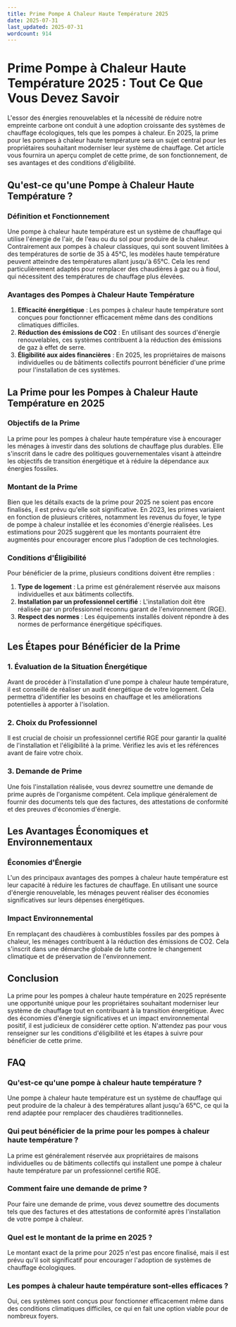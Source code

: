 ```yaml
---
title: Prime Pompe A Chaleur Haute Température 2025
date: 2025-07-31
last_updated: 2025-07-31
wordcount: 914
---
```


# Prime Pompe à Chaleur Haute Température 2025 : Tout Ce Que Vous Devez Savoir

L'essor des énergies renouvelables et la nécessité de réduire notre empreinte carbone ont conduit à une adoption croissante des systèmes de chauffage écologiques, tels que les pompes à chaleur. En 2025, la prime pour les pompes à chaleur haute température sera un sujet central pour les propriétaires souhaitant moderniser leur système de chauffage. Cet article vous fournira un aperçu complet de cette prime, de son fonctionnement, de ses avantages et des conditions d'éligibilité.

## Qu'est-ce qu'une Pompe à Chaleur Haute Température ?

### Définition et Fonctionnement

Une pompe à chaleur haute température est un système de chauffage qui utilise l'énergie de l'air, de l'eau ou du sol pour produire de la chaleur. Contrairement aux pompes à chaleur classiques, qui sont souvent limitées à des températures de sortie de 35 à 45°C, les modèles haute température peuvent atteindre des températures allant jusqu'à 65°C. Cela les rend particulièrement adaptés pour remplacer des chaudières à gaz ou à fioul, qui nécessitent des températures de chauffage plus élevées.

### Avantages des Pompes à Chaleur Haute Température

1. **Efficacité énergétique** : Les pompes à chaleur haute température sont conçues pour fonctionner efficacement même dans des conditions climatiques difficiles.
2. **Réduction des émissions de CO2** : En utilisant des sources d'énergie renouvelables, ces systèmes contribuent à la réduction des émissions de gaz à effet de serre.
3. **Éligibilité aux aides financières** : En 2025, les propriétaires de maisons individuelles ou de bâtiments collectifs pourront bénéficier d'une prime pour l'installation de ces systèmes.

## La Prime pour les Pompes à Chaleur Haute Température en 2025

### Objectifs de la Prime

La prime pour les pompes à chaleur haute température vise à encourager les ménages à investir dans des solutions de chauffage plus durables. Elle s'inscrit dans le cadre des politiques gouvernementales visant à atteindre les objectifs de transition énergétique et à réduire la dépendance aux énergies fossiles.

### Montant de la Prime

Bien que les détails exacts de la prime pour 2025 ne soient pas encore finalisés, il est prévu qu'elle soit significative. En 2023, les primes variaient en fonction de plusieurs critères, notamment les revenus du foyer, le type de pompe à chaleur installée et les économies d'énergie réalisées. Les estimations pour 2025 suggèrent que les montants pourraient être augmentés pour encourager encore plus l'adoption de ces technologies.

### Conditions d'Éligibilité

Pour bénéficier de la prime, plusieurs conditions doivent être remplies :

1. **Type de logement** : La prime est généralement réservée aux maisons individuelles et aux bâtiments collectifs.
2. **Installation par un professionnel certifié** : L'installation doit être réalisée par un professionnel reconnu garant de l'environnement (RGE).
3. **Respect des normes** : Les équipements installés doivent répondre à des normes de performance énergétique spécifiques.

## Les Étapes pour Bénéficier de la Prime

### 1. Évaluation de la Situation Énergétique

Avant de procéder à l'installation d'une pompe à chaleur haute température, il est conseillé de réaliser un audit énergétique de votre logement. Cela permettra d'identifier les besoins en chauffage et les améliorations potentielles à apporter à l'isolation.

### 2. Choix du Professionnel

Il est crucial de choisir un professionnel certifié RGE pour garantir la qualité de l'installation et l'éligibilité à la prime. Vérifiez les avis et les références avant de faire votre choix.

### 3. Demande de Prime

Une fois l'installation réalisée, vous devrez soumettre une demande de prime auprès de l'organisme compétent. Cela implique généralement de fournir des documents tels que des factures, des attestations de conformité et des preuves d'économies d'énergie.

## Les Avantages Économiques et Environnementaux

### Économies d'Énergie

L'un des principaux avantages des pompes à chaleur haute température est leur capacité à réduire les factures de chauffage. En utilisant une source d'énergie renouvelable, les ménages peuvent réaliser des économies significatives sur leurs dépenses énergétiques.

### Impact Environnemental

En remplaçant des chaudières à combustibles fossiles par des pompes à chaleur, les ménages contribuent à la réduction des émissions de CO2. Cela s'inscrit dans une démarche globale de lutte contre le changement climatique et de préservation de l'environnement.

## Conclusion

La prime pour les pompes à chaleur haute température en 2025 représente une opportunité unique pour les propriétaires souhaitant moderniser leur système de chauffage tout en contribuant à la transition énergétique. Avec des économies d'énergie significatives et un impact environnemental positif, il est judicieux de considérer cette option. N'attendez pas pour vous renseigner sur les conditions d'éligibilité et les étapes à suivre pour bénéficier de cette prime.

## FAQ

### Qu'est-ce qu'une pompe à chaleur haute température ?

Une pompe à chaleur haute température est un système de chauffage qui peut produire de la chaleur à des températures allant jusqu'à 65°C, ce qui la rend adaptée pour remplacer des chaudières traditionnelles.

### Qui peut bénéficier de la prime pour les pompes à chaleur haute température ?

La prime est généralement réservée aux propriétaires de maisons individuelles ou de bâtiments collectifs qui installent une pompe à chaleur haute température par un professionnel certifié RGE.

### Comment faire une demande de prime ?

Pour faire une demande de prime, vous devez soumettre des documents tels que des factures et des attestations de conformité après l'installation de votre pompe à chaleur.

### Quel est le montant de la prime en 2025 ?

Le montant exact de la prime pour 2025 n'est pas encore finalisé, mais il est prévu qu'il soit significatif pour encourager l'adoption de systèmes de chauffage écologiques.

### Les pompes à chaleur haute température sont-elles efficaces ?

Oui, ces systèmes sont conçus pour fonctionner efficacement même dans des conditions climatiques difficiles, ce qui en fait une option viable pour de nombreux foyers.